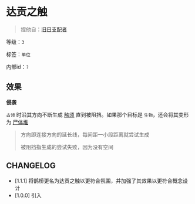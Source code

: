 # 达贡之触

> 捏他自：[旧日支配者](https://zh.wikipedia.org/wiki/%E5%A4%A7%E8%A2%9E)

等级：`3`

标签：`单位`

内部id：`?`

## 效果

**侵袭**

`占领` 时沿其方向不断生成 [触须](触须.md) 直到被阻挡。如果那个目标是 `生物`，还会将其变形为 [尸体堆](尸体堆.md)

> 方向即连接方向的延长线，每间距一小段距离就尝试生成
>
> 被阻挡指生成的尝试失败，因为没有空间

## CHANGELOG

- [1.1.1] 将鹊桥更名为达贡之触以更符合氛围，并加强了其效果以更符合概念设计
- [1.0.0] 引入
